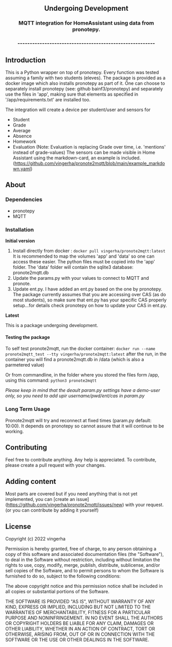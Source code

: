 <h2 align="center">Undergoing Development</h2>

<h3 align="center">MQTT integration for HomeAssistant using data from pronotepy.</h3>


<h3 align="center">--------------------------------------------------------</h3>


## Introduction
This is a Python wrapper on top of pronotepy. Every function was tested assuming a family with two students (eleves). 
The package is provided as a docker image which also installs pronotepy as part of it. 
One can choose to separately install pronotepy (see: github bainf3/pronotepy) and separately use the files in 'app', making sure that elements as specified in '/app/requirements.txt' are installed too.

The integration will create a device per student/user and sensors for 
- Student
- Grade
- Average
- Absence
- Homework
- Evaluation (Note: Evaluation is replacing Grade over time, i.e. 'mentions' instead of grade-values)
The sensors can be made visible in Home Assistant using the markdown-card, an example is included. (https://github.com/vingerha/pronote2mqtt/blob/main/example_markdown.yaml)

## About

### Dependencies

 - pronotepy
 - MQTT


### Installation
**Initial version**

1. Install directly from docker : `docker pull vingerha/pronote2mqtt:latest`
It is recommended to map the volumes 'app' and 'data' so one can access these easier. 
The python files must be copied into the 'app' folder. 
The 'data' folder will contain the sqlite3 database: pronote2mqtt.db
2. Update the params.py with your values to connect to MQTT and pronote.
3. Update ent.py. I have added an ent.py based on the one by pronotepy. The package currently assumes that you are accessing over CAS (as do most students), so make sure that ent.py has your specific CAS properly setup...for details check pronotepy on how to update your CAS in ent.py.


**Latest**

This is a package undergoing development.

#### Testing the package
To self test pronote2mqtt, run the docker container: `docker run --name pronote2mqtt_test --tty vingerha/pronote2mqtt:latest`
after the run, in the container you will find a pronote2mqtt.db in /data (which is also a parmetered value)

Or from commandline, in the folder where you stored the files form /app, using this command:
`python3 pronote2mqtt`

*Please keep in mind that the deault param.py settings have a demo-user only, so you need to add upir username/pwd/ent/cas in param.py*



### Long Term Usage

Pronote2mqtt will try and reconnect at fixed times (param.py default: 10:00). It depends on pronotepy so cannot assure that it will continue to be working. 

## Contributing

Feel free to contribute anything. Any help is appreciated. To contribute, please create a pull request with your changes.

## Adding content

Most parts are covered but if you need anything that is not yet implemented, you can [create an issue] (https://github.com/vingerha/pronote2mqtt/issues/new) with your request. (or you can contribute by adding it yourself)

## License

Copyright (c) 2022 vingerha

Permission is hereby granted, free of charge, to any person obtaining a copy of this software and associated documentation files (the "Software"), to deal in the Software without restriction, including without limitation the rights to use, copy, modify, merge, publish, distribute, sublicense, and/or sell copies of the Software, and to permit persons to whom the Software is furnished to do so, subject to the following conditions:

The above copyright notice and this permission notice shall be included in all copies or substantial portions of the Software.

THE SOFTWARE IS PROVIDED "AS IS", WITHOUT WARRANTY OF ANY KIND, EXPRESS OR IMPLIED, INCLUDING BUT NOT LIMITED TO THE WARRANTIES OF MERCHANTABILITY, FITNESS FOR A PARTICULAR PURPOSE AND NONINFRINGEMENT. IN NO EVENT SHALL THE AUTHORS OR COPYRIGHT HOLDERS BE LIABLE FOR ANY CLAIM, DAMAGES OR OTHER LIABILITY, WHETHER IN AN ACTION OF CONTRACT, TORT OR OTHERWISE, ARISING FROM, OUT OF OR IN CONNECTION WITH THE SOFTWARE OR THE USE OR OTHER DEALINGS IN THE SOFTWARE.

